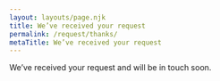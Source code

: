 ```yaml
---
layout: layouts/page.njk
title: We’ve received your request
permalink: /request/thanks/
metaTitle: We’ve received your request
---
```


We’ve received your request and will be in touch soon.
